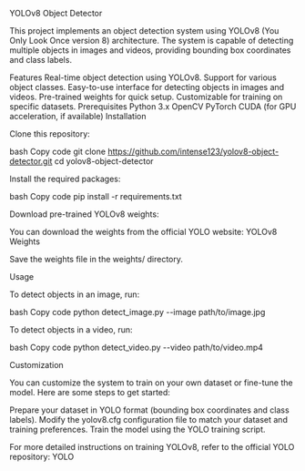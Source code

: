YOLOv8 Object Detector

This project implements an object detection system using YOLOv8 (You Only Look Once version 8) architecture. The system is capable of detecting multiple objects in images and videos, providing bounding box coordinates and class labels.

Features
Real-time object detection using YOLOv8.
Support for various object classes.
Easy-to-use interface for detecting objects in images and videos.
Pre-trained weights for quick setup.
Customizable for training on specific datasets.
Prerequisites
Python 3.x
OpenCV
PyTorch
CUDA (for GPU acceleration, if available)
Installation

Clone this repository:

bash
Copy code
git clone https://github.com/intense123/yolov8-object-detector.git
cd yolov8-object-detector


Install the required packages:

bash
Copy code
pip install -r requirements.txt


Download pre-trained YOLOv8 weights:

You can download the weights from the official YOLO website: YOLOv8 Weights

Save the weights file in the weights/ directory.

Usage

To detect objects in an image, run:

bash
Copy code
python detect_image.py --image path/to/image.jpg


To detect objects in a video, run:

bash
Copy code
python detect_video.py --video path/to/video.mp4

Customization

You can customize the system to train on your own dataset or fine-tune the model. Here are some steps to get started:

Prepare your dataset in YOLO format (bounding box coordinates and class labels).
Modify the yolov8.cfg configuration file to match your dataset and training preferences.
Train the model using the YOLO training script.

For more detailed instructions on training YOLOv8, refer to the official YOLO repository: YOLO



